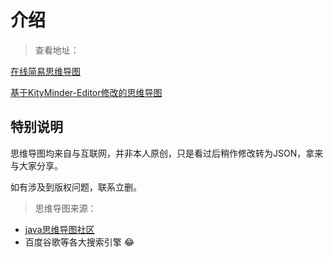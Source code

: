 # 介绍

> 查看地址：

[在线简易思维导图](/html/mindView.html ':ignore')

[基于KityMinder-Editor修改的思维导图](http://mind.clboy.cn/)



## 特别说明

思维导图均来自与互联网，并非本人原创，只是看过后稍作修改转为JSON，拿来与大家分享。

如有涉及到版权问题，联系立删。



> 思维导图来源：



- [java思维导图社区](https://gitee.com/java-mindmap)
- 百度谷歌等各大搜索引擎 :joy:

